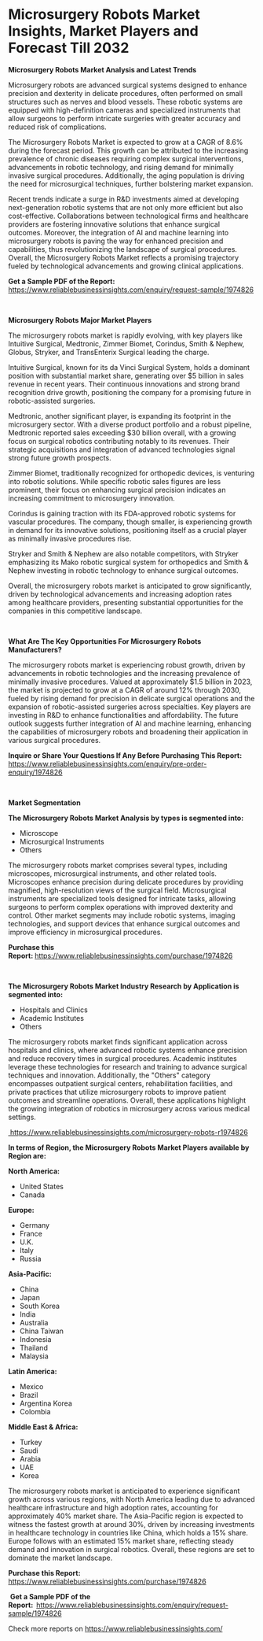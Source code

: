 <p><h1>Microsurgery Robots Market Insights, Market Players and Forecast Till 2032</h1></p><p><strong>Microsurgery Robots Market Analysis and Latest Trends</strong></p>
<p><p>Microsurgery robots are advanced surgical systems designed to enhance precision and dexterity in delicate procedures, often performed on small structures such as nerves and blood vessels. These robotic systems are equipped with high-definition cameras and specialized instruments that allow surgeons to perform intricate surgeries with greater accuracy and reduced risk of complications.</p><p>The Microsurgery Robots Market is expected to grow at a CAGR of 8.6% during the forecast period. This growth can be attributed to the increasing prevalence of chronic diseases requiring complex surgical interventions, advancements in robotic technology, and rising demand for minimally invasive surgical procedures. Additionally, the aging population is driving the need for microsurgical techniques, further bolstering market expansion.</p><p>Recent trends indicate a surge in R&D investments aimed at developing next-generation robotic systems that are not only more efficient but also cost-effective. Collaborations between technological firms and healthcare providers are fostering innovative solutions that enhance surgical outcomes. Moreover, the integration of AI and machine learning into microsurgery robots is paving the way for enhanced precision and capabilities, thus revolutionizing the landscape of surgical procedures. Overall, the Microsurgery Robots Market reflects a promising trajectory fueled by technological advancements and growing clinical applications.</p></p>
<p><strong>Get a Sample PDF of the Report:&nbsp;</strong> <a href="https://www.reliablebusinessinsights.com/enquiry/request-sample/1974826?utm_campaign=2769&utm_medium=2&utm_source=Github&utm_content=ia&utm_term=01032025&utm_id=microsurgery-robots">https://www.reliablebusinessinsights.com/enquiry/request-sample/1974826</a></p>
<p>&nbsp;</p>
<p><strong>Microsurgery Robots Major Market Players</strong></p>
<p><p>The microsurgery robots market is rapidly evolving, with key players like Intuitive Surgical, Medtronic, Zimmer Biomet, Corindus, Smith & Nephew, Globus, Stryker, and TransEnterix Surgical leading the charge. </p><p>Intuitive Surgical, known for its da Vinci Surgical System, holds a dominant position with substantial market share, generating over $5 billion in sales revenue in recent years. Their continuous innovations and strong brand recognition drive growth, positioning the company for a promising future in robotic-assisted surgeries.</p><p>Medtronic, another significant player, is expanding its footprint in the microsurgery sector. With a diverse product portfolio and a robust pipeline, Medtronic reported sales exceeding $30 billion overall, with a growing focus on surgical robotics contributing notably to its revenues. Their strategic acquisitions and integration of advanced technologies signal strong future growth prospects.</p><p>Zimmer Biomet, traditionally recognized for orthopedic devices, is venturing into robotic solutions. While specific robotic sales figures are less prominent, their focus on enhancing surgical precision indicates an increasing commitment to microsurgery innovation.</p><p>Corindus is gaining traction with its FDA-approved robotic systems for vascular procedures. The company, though smaller, is experiencing growth in demand for its innovative solutions, positioning itself as a crucial player as minimally invasive procedures rise.</p><p>Stryker and Smith & Nephew are also notable competitors, with Stryker emphasizing its Mako robotic surgical system for orthopedics and Smith & Nephew investing in robotic technology to enhance surgical outcomes.</p><p>Overall, the microsurgery robots market is anticipated to grow significantly, driven by technological advancements and increasing adoption rates among healthcare providers, presenting substantial opportunities for the companies in this competitive landscape.</p></p>
<p>&nbsp;</p>
<p><strong>What Are The Key Opportunities For Microsurgery Robots Manufacturers?</strong></p>
<p><p>The microsurgery robots market is experiencing robust growth, driven by advancements in robotic technologies and the increasing prevalence of minimally invasive procedures. Valued at approximately $1.5 billion in 2023, the market is projected to grow at a CAGR of around 12% through 2030, fueled by rising demand for precision in delicate surgical operations and the expansion of robotic-assisted surgeries across specialties. Key players are investing in R&D to enhance functionalities and affordability. The future outlook suggests further integration of AI and machine learning, enhancing the capabilities of microsurgery robots and broadening their application in various surgical procedures.</p></p>
<p><strong>Inquire or Share Your Questions If Any Before Purchasing This Report:</strong> <a href="https://www.reliablebusinessinsights.com/enquiry/pre-order-enquiry/1974826?utm_campaign=2769&utm_medium=2&utm_source=Github&utm_content=ia&utm_term=01032025&utm_id=microsurgery-robots">https://www.reliablebusinessinsights.com/enquiry/pre-order-enquiry/1974826</a></p>
<p>&nbsp;</p>
<p><strong>Market Segmentation</strong></p>
<p><strong>The Microsurgery Robots Market Analysis by types is segmented into:</strong></p>
<p><ul><li>Microscope</li><li>Microsurgical Instruments</li><li>Others</li></ul></p>
<p><p>The microsurgery robots market comprises several types, including microscopes, microsurgical instruments, and other related tools. Microscopes enhance precision during delicate procedures by providing magnified, high-resolution views of the surgical field. Microsurgical instruments are specialized tools designed for intricate tasks, allowing surgeons to perform complex operations with improved dexterity and control. Other market segments may include robotic systems, imaging technologies, and support devices that enhance surgical outcomes and improve efficiency in microsurgical procedures.</p></p>
<p><strong>Purchase this Report:&nbsp;</strong><a href="https://www.reliablebusinessinsights.com/purchase/1974826?utm_campaign=2769&utm_medium=2&utm_source=Github&utm_content=ia&utm_term=01032025&utm_id=microsurgery-robots">https://www.reliablebusinessinsights.com/purchase/1974826</a></p>
<p>&nbsp;</p>
<p><strong>The Microsurgery Robots Market Industry Research by Application is segmented into:</strong></p>
<p><ul><li>Hospitals and Clinics</li><li>Academic Institutes</li><li>Others</li></ul></p>
<p><p>The microsurgery robots market finds significant application across hospitals and clinics, where advanced robotic systems enhance precision and reduce recovery times in surgical procedures. Academic institutes leverage these technologies for research and training to advance surgical techniques and innovation. Additionally, the "Others" category encompasses outpatient surgical centers, rehabilitation facilities, and private practices that utilize microsurgery robots to improve patient outcomes and streamline operations. Overall, these applications highlight the growing integration of robotics in microsurgery across various medical settings.</p></p>
<p><a href="https://www.reliablebusinessinsights.com/microsurgery-robots-r1974826?utm_campaign=2769&utm_medium=2&utm_source=Github&utm_content=ia&utm_term=01032025&utm_id=microsurgery-robots">&nbsp;https://www.reliablebusinessinsights.com/microsurgery-robots-r1974826</a></p>
<p><strong>In terms of Region, the Microsurgery Robots Market Players available by Region are:</strong></p>
<p>
    <p> <strong> North America: </strong>
        <ul>
            <li>United States</li>
            <li>Canada</li>
        </ul>
        </p> 
    <p> <strong> Europe: </strong>
        <ul>
            <li>Germany</li>
            <li>France</li>
            <li>U.K.</li>
            <li>Italy</li>
            <li>Russia</li>
        </ul>
        </p> 
    <p> <strong> Asia-Pacific: </strong>
        <ul>
            <li>China</li>
            <li>Japan</li>
            <li>South Korea</li>
            <li>India</li>
            <li>Australia</li>
            <li>China Taiwan</li>
            <li>Indonesia</li>
            <li>Thailand</li>
            <li>Malaysia</li>
        </ul>
        </p> 
    <p> <strong> Latin America: </strong>
        <ul>
            <li>Mexico</li>
            <li>Brazil</li>
            <li>Argentina Korea</li>
            <li>Colombia</li>
        </ul>
        </p> 
    <p> <strong> Middle East & Africa: </strong>
        <ul>
            <li>Turkey</li>
            <li>Saudi</li>
            <li>Arabia</li>
            <li>UAE</li>
            <li>Korea</li>
        </ul>
    </p>
    </p>
<p><p>The microsurgery robots market is anticipated to experience significant growth across various regions, with North America leading due to advanced healthcare infrastructure and high adoption rates, accounting for approximately 40% market share. The Asia-Pacific region is expected to witness the fastest growth at around 30%, driven by increasing investments in healthcare technology in countries like China, which holds a 15% share. Europe follows with an estimated 15% market share, reflecting steady demand and innovation in surgical robotics. Overall, these regions are set to dominate the market landscape.</p></p>
<p><strong>Purchase this Report: </strong><a href="https://www.reliablebusinessinsights.com/purchase/1974826?utm_campaign=2769&utm_medium=2&utm_source=Github&utm_content=ia&utm_term=01032025&utm_id=microsurgery-robots">https://www.reliablebusinessinsights.com/purchase/1974826</a></p>
<p>&nbsp;<strong>Get a Sample PDF of the Report:&nbsp;&nbsp;</strong><a href="https://www.reliablebusinessinsights.com/enquiry/request-sample/1974826?utm_campaign=2769&utm_medium=2&utm_source=Github&utm_content=ia&utm_term=01032025&utm_id=microsurgery-robots">https://www.reliablebusinessinsights.com/enquiry/request-sample/1974826</a></p>
<p><strong></strong></p>
<p>Check more reports on <a href="https://www.reliablebusinessinsights.com/?utm_campaign=2769&utm_medium=2&utm_source=Github&utm_content=ia&utm_term=01032025&utm_id=microsurgery-robots">https://www.reliablebusinessinsights.com/</a></p>